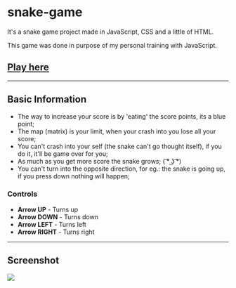 # snake-game

It's a snake game project made in JavaScript, CSS and a little of HTML.

This game was done in purpose of my personal training with JavaScript.

## [Play here](https://oaojrocha.github.io/snake-game/)

---

## Basic Information

* The way to increase your score is by 'eating' the score points, its a blue point;
* The map (matrix) is your limit, when your crash into you lose all your score;
* You can't crash into your self (the snake can't go thought itself), if you do it, it'll be game over for you;
* As much as you get more score the snake grows; ( ͡°﻿ ͜ʖ ͡°)
* You can't turn into the opposite direction, for eg.: the snake is going up, if you press down nothing will happen;

### Controls

* **Arrow UP** - Turns up
* **Arrow DOWN** - Turns down
* **Arrow LEFT** - Turns left
* **Arrow RIGHT** - Turns right 

---

## Screenshot
![](http://i.imgur.com/kJDTRhO.png)
